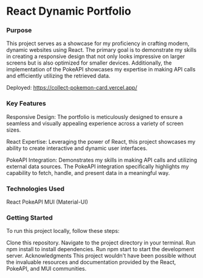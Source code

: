 # React Dynamic Portfolio

### Purpose
This project serves as a showcase for my proficiency in crafting modern, dynamic websites using React. The primary goal is to demonstrate my skills in creating a responsive design that not only looks impressive on larger screens but is also optimized for smaller devices. Additionally, the implementation of the PokeAPI showcases my expertise in making API calls and efficiently utilizing the retrieved data.

Deployed: https://collect-pokemon-card.vercel.app/

### Key Features
Responsive Design: The portfolio is meticulously designed to ensure a seamless and visually appealing experience across a variety of screen sizes.

React Expertise: Leveraging the power of React, this project showcases my ability to create interactive and dynamic user interfaces.

PokeAPI Integration: Demonstrates my skills in making API calls and utilizing external data sources. The PokeAPI integration specifically highlights my capability to fetch, handle, and present data in a meaningful way.

### Technologies Used
React
PokeAPI
MUI (Material-UI)

### Getting Started
To run this project locally, follow these steps:

Clone this repository.
Navigate to the project directory in your terminal.
Run npm install to install dependencies.
Run npm start to start the development server.
Acknowledgments
This project wouldn't have been possible without the invaluable resources and documentation provided by the React, PokeAPI, and MUI communities.
